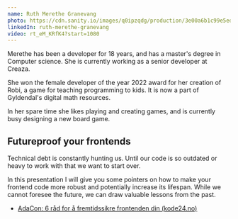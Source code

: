 ```yaml
---
name: Ruth Merethe Granevang
photo: https://cdn.sanity.io/images/q0ipzqdg/production/3e00a6b1c99e5ed99da8671126a50e66fe49c0ca-1170x1362.jpg
linkedIn: ruth-merethe-granevang
video: rt_eM_KRfK4?start=1080
---
```


Merethe has been a developer for 18 years, and has a master's degree in Computer science. She is currently working as a senior developer at Creaza.

She won the female developer of the year 2022 award for her creation of Robi, a game for teaching programming to kids. It is now a part of Gyldendal's digital math resources.

In her spare time she likes playing and creating games, and is currently busy designing a new board game.

## Futureproof your frontends

Technical debt is constantly hunting us. Until our code is so outdated or heavy to work with that we want to start over.

In this presentation I will give you some pointers on how to make your frontend code more robust and potentially increase its lifespan. While we cannot foresee the future, we can draw valuable lessons from the past.

- [AdaCon: 6 råd for å fremtids­sikre front­enden din (kode24.no)](https://www.kode24.no/artikkel/adacon-6-rad-for-a-fremtidssikre-frontenden-din/80324437)
